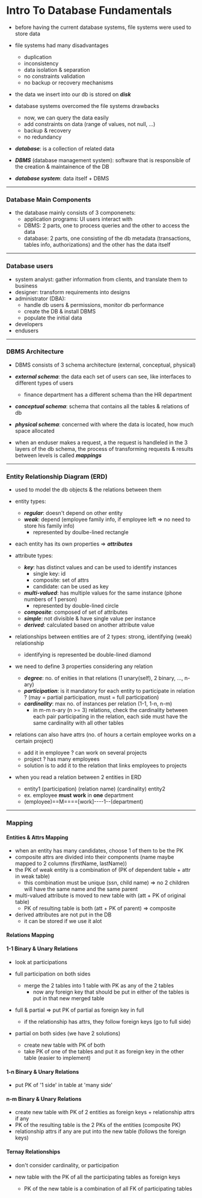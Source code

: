 # Intro To Database Fundamentals

- before having the current database systems, file systems were used to store data
- file systems had many disadvantages
  - duplication
  - inconsistency
  - data isolation & separation
  - no constraints validation
  - no backup or recovery mechanisms
- the data we insert into our db is stored on **_disk_**

- database systems overcomed the file systems drawbacks

  - now, we can query the data easily
  - add constraints on data (range of values, not null, ...)
  - backup & recovery
  - no redundancy

- **_database_**: is a collection of related data
- **_DBMS_** (database management system): software that is responsible of the creation & maintainence of the DB
- **_database system_**: data itself + DBMS

---

### Database Main Components

- the database mainly consists of 3 componenets:
  - application programs: UI users interact with
  - DBMS: 2 parts, one to process queries and the other to access the data
  - database: 2 parts, one consisting of the db metadata (transactions, tables info, authorizations) and the other has the data itself

---

### Database users

- system analyst: gather information from clients, and translate them to business
- designer: transform requirements into designs
- administrator (DBA):
  - handle db users & permissions, monitor db performance
  - create the DB & install DBMS
  - populate the initial data
- developers
- endusers

---

### DBMS Architecture

- DBMS consists of 3 schema architecture (external, conceptual, physical)

- **_external schema_**: the data each set of users can see, like interfaces to different types of users

  - finance department has a different schema than the HR department

- **_conceptual schema_**: schema that contains all the tables & relations of db

- **_physical schema_**: concerned with where the data is located, how much space allocated

- when an enduser makes a request, a the request is handleled in the 3 layers of the db schema, the process of transforming requests & results between levels is called **_mappings_**

---

### Entity Relationship Diagram (ERD)

- used to model the db objects & the relations between them

- entity types:

  - **_regular_**: doesn't depend on other entity
  - **_weak_**: depend (employee family info, if employee left => no need to store his family info)
    - represented by doulbe-lined rectangle

- each entity has its own properties => **_attributes_**

- attribute types:

  - **_key_**: has distinct values and can be used to identify instances
    - single key: id
    - composite: set of attrs
    - candidate: can be used as key
  - **_multi-valued_**: has multiple values for the same instance (phone numbers of 1 person)
    - represented by double-lined circle
  - **_composite_**: composed of set of attributes
  - **_simple_**: not divisible & have single value per instance
  - **_derived_**: calculated based on another attribute value

- relationships between entities are of 2 types: strong, identifying (weak) relationship
  - identifying is represented be double-lined diamond
- we need to define 3 properties considering any relation

  - **_degree_**: no. of enities in that relations (1 unary(self), 2 binary, ..., n-ary)
  - **_participation_**: is it mandatory for each entity to participate in relation ? (may = partial participation, must = full participation)
  - **_cardinality_**: max no. of instances per relation (1-1, 1-n, n-m)
    - in m-m n-ary (n >= 3) relations, check the cardinality between each pair participating in the relation, each side must have the same cardinality with all other tables

- relations can also have attrs (no. of hours a certain employee works on a certain project)

  - add it in employee ? can work on several projects
  - project ? has many employees
  - solution is to add it to the relation that links employees to projects

- when you read a relation between 2 entities in ERD
  - entity1 (participation) (relation name) (cardinality) entity2
  - ex. employee **must** **work** in **one** department
  - (employee)==M====[work]----1--(department)

---

### Mapping

#### Entities & Attrs Mapping

- when an entity has many candidates, choose 1 of them to be the PK
- composite attrs are divided into their components (name maybe mapped to 2 columns (firstName, lastName))
- the PK of weak entity is a combination of (PK of dependent table + attr in weak table)
  - this combination must be unique (ssn, child name) => no 2 children will have the same name and the same parent
- multi-valued attribute is moved to new table with (att + PK of original table)
  - PK of resulting table is both (att + PK of parent) => composite
- derived attributes are not put in the DB
  - it can be stored if we use it alot

#### Relations Mapping

#### 1-1 Binary & Unary Relations

- look at participations

- full participation on both sides

  - merge the 2 tables into 1 table with PK as any of the 2 tables
    - now any foreign key that should be put in either of the tables is put in that new merged table

- full & partial => put PK of partial as foreign key in full

  - if the relationship has attrs, they follow foreign keys (go to full side)

- partial on both sides (we have 2 solutions)
  - create new table with PK of both
  - take PK of one of the tables and put it as foreign key in the other table (easier to implement)

#### 1-n Binary & Unary Relations

- put PK of '1 side' in table at 'many side'

#### n-m Binary & Unary Relations

- create new table with PK of 2 entities as foreign keys + relationship attrs if any
- PK of the resulting table is the 2 PKs of the entities (composite PK)
- relationship attrs if any are put into the new table (follows the foreign keys)

#### Ternay Relationships

- don't consider cardinality, or participation

- new table with the PK of all the participating tables as foreign keys
  - PK of the new table is a combination of all FK of participating tables
